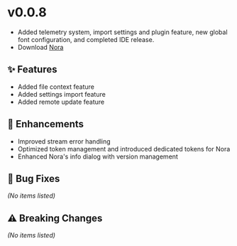 # v0.0.8
- Added telemetry system, import settings and plugin feature, new global font configuration, and completed IDE release.
- Download [Nora](https://www.mynora.ai/downloads)

## ✨ Features

- Added file context feature
- Added settings import feature
- Added remote update feature

## 🚀 Enhancements

- Improved stream error handling
- Optimized token management and introduced dedicated tokens for Nora
- Enhanced Nora's info dialog with version management

## 🐛 Bug Fixes

*(No items listed)*

## ⚠️ Breaking Changes

*(No items listed)*


